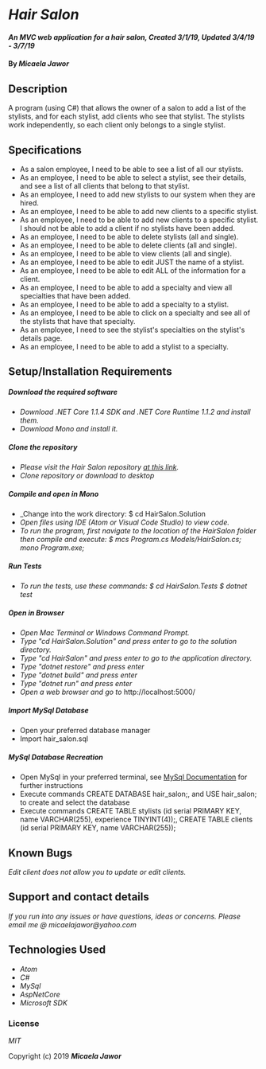 # _Hair Salon_

#### _An MVC web application for a hair salon, Created 3/1/19, Updated 3/4/19 - 3/7/19_

#### By _**Micaela Jawor**_

## Description

A program (using C#) that allows the owner of a salon to add a list of the stylists, and for each stylist, add clients who see that stylist. The stylists work independently, so each client only belongs to a single stylist.

## Specifications

* As a salon employee, I need to be able to see a list of all our stylists.
* As an employee, I need to be able to select a stylist, see their details, and see a list of all clients that belong to that stylist.
* As an employee, I need to add new stylists to our system when they are hired.
* As an employee, I need to be able to add new clients to a specific stylist.
* As an employee, I need to be able to add new clients to a specific stylist. I should not be able to add a client if no stylists have been added.
* As an employee, I need to be able to delete stylists (all and single).
* As an employee, I need to be able to delete clients (all and single).
* As an employee, I need to be able to view clients (all and single).
* As an employee, I need to be able to edit JUST the name of a stylist.
* As an employee, I need to be able to edit ALL of the information for a client.
* As an employee, I need to be able to add a specialty and view all specialties that have been added.
* As an employee, I need to be able to add a specialty to a stylist.
* As an employee, I need to be able to click on a specialty and see all of the stylists that have that specialty.
* As an employee, I need to see the stylist's specialties on the stylist's details page.
* As an employee, I need to be able to add a stylist to a specialty.

## Setup/Installation Requirements
##### Download the required software
* _Download .NET Core 1.1.4 SDK and .NET Core Runtime 1.1.2 and install them._
* _Download Mono and install it._

##### Clone the repository
* _Please visit the Hair Salon repository <a href="https://github.com/MicaelaDJ/HairSalon.Solution">at this link</a>._
* _Clone repository or download to desktop_

##### Compile and open in Mono
* _Change into the work directory: $ cd HairSalon.Solution
* _Open files using IDE (Atom or Visual Code Studio) to view code._
* _To run the program, first navigate to the location of the HairSalon folder then compile and execute: $ mcs Program.cs Models/HairSalon.cs; mono Program.exe;_

##### Run Tests
* _To run the tests, use these commands: $ cd HairSalon.Tests $ dotnet test_

##### Open in Browser
* _Open Mac Terminal or Windows Command Prompt._
* _Type "cd HairSalon.Solution" and press enter to go to the solution directory._
* _Type "cd HairSalon" and press enter to go to the application directory._
* _Type "dotnet restore" and press enter_
* _Type "dotnet build" and press enter_
* _Type "dotnet run" and press enter_
* _Open a web browser and go to_ http://localhost:5000/

##### Import MySql Database
* Open your preferred database manager
* Import hair_salon.sql

##### MySql Database Recreation
* Open MySql in your preferred terminal, see [MySql Documentation](https://dev.mysql.com/doc/) for further instructions
* Execute commands CREATE DATABASE hair_salon;, and USE hair_salon; to create and select the database
* Execute commands CREATE TABLE stylists (id serial PRIMARY KEY, name VARCHAR(255), experience TINYINT(4));, CREATE TABLE clients (id serial PRIMARY KEY, name VARCHAR(255));

## Known Bugs

_Edit client does not allow you to update or edit clients._

## Support and contact details

_If you run into any issues or have questions, ideas or concerns.  Please email me @ micaelajawor@yahoo.com_

## Technologies Used

* _Atom_
* _C#_
* _MySql_
* _AspNetCore_
* _Microsoft SDK_

### License

*MIT*

Copyright (c) 2019 **_Micaela Jawor_**
